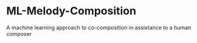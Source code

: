 # ML-Melody-Composition
A machine learning approach to co-composition in assistance to a human composer 

